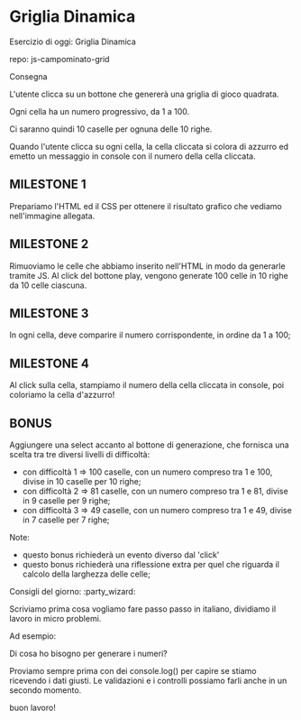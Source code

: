# Griglia Dinamica
Esercizio di oggi: Griglia Dinamica

repo: js-campominato-grid

Consegna

L'utente clicca su un bottone che genererà una griglia di gioco quadrata.

Ogni cella ha un numero progressivo, da 1 a 100.

Ci saranno quindi 10 caselle per ognuna delle 10 righe.

Quando l'utente clicca su ogni cella, la cella cliccata si colora di azzurro ed emetto un messaggio in console con il numero della cella cliccata.

## MILESTONE 1
Prepariamo l'HTML ed il CSS per ottenere il risultato grafico che vediamo nell'immagine allegata.
## MILESTONE 2
Rimuoviamo le celle che abbiamo inserito nell'HTML in modo da generarle tramite JS. Al click del bottone play, vengono generate 100 celle in 10 righe da 10 celle ciascuna.
## MILESTONE 3
In ogni cella, deve comparire il numero corrispondente, in ordine da 1 a 100;
## MILESTONE 4
Al click sulla cella, stampiamo il numero della cella cliccata in console, poi coloriamo la cella d'azzurro!
## BONUS
Aggiungere una select accanto al bottone di generazione, che fornisca una scelta tra tre diversi livelli di difficoltà:
- con difficoltà 1 => 100 caselle, con un numero compreso tra 1 e 100, divise in 10 caselle per 10 righe;
- con difficoltà 2 => 81 caselle, con un numero compreso tra 1 e 81, divise in 9 caselle per 9 righe;
- con difficoltà 3 => 49 caselle, con un numero compreso tra 1 e 49, divise in 7 caselle per 7 righe;

Note:
- questo bonus richiederà un evento diverso dal 'click'
- questo bonus richiederà una riflessione extra per quel che riguarda il calcolo della larghezza delle celle;

Consigli del giorno:  :party_wizard:

Scriviamo prima cosa vogliamo fare passo passo in italiano, dividiamo il lavoro in micro problemi.

Ad esempio:

Di cosa ho bisogno per generare i numeri?

Proviamo sempre prima con dei console.log() per capire se stiamo ricevendo i dati giusti.
Le validazioni e i controlli possiamo farli anche in un secondo momento.

buon lavoro!